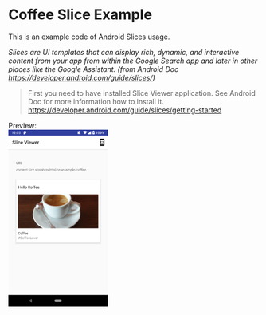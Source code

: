 # Coffee Slice Example
This is an example code of Android Slices usage.

_Slices are UI templates that can display rich, dynamic, and interactive content from your app from within the Google Search app and later in other places like the Google Assistant. (from Android Doc https://developer.android.com/guide/slices/)_

> First you need to have installed Slice Viewer application. See Android Doc for more information how to install it. https://developer.android.com/guide/slices/getting-started 


Preview: </br>
 <img src="https://github.com/pstambrecht/coffee-slice-example/blob/master/preview.png" width="200" />

